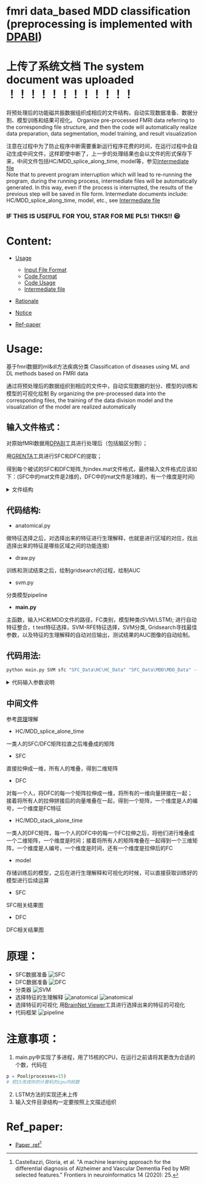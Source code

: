 # fmri data_based MDD classification (preprocessing is implemented with [DPABI](http://rfmri.org/dpabi))
# 上传了系统文档 The system document was uploaded ！！！！！！！！！！！！

将预处理后的功能磁共振数据组织成相应的文件结构，自动实现数据准备、数据分割、模型训练和结果可视化。
Organize pre-processed FMRI data referring to the corresponding file structure, and then the code will automatically realize data preparation, data segmentation, model training, and result visualization

注意在过程中为了防止程序中断需要重新运行程序花费的时间，在运行过程中会自动生成中间文件，这样即使中断了，上一步的处理结果也会以文件的形式保存下来，中间文件包括HC/MDD_splice_along_time, model等，参见[Intermediate file](##Intermediate_file)    
Note that to prevent program interruption which will lead to re-running the program, during the running process, intermediate files will be automatically generated. In this way, even if the process is interrupted, the results of the previous step will be saved in file form. Intermediate documents include: HC/MDD_splice_along_time, model, etc., see [Intermediate file](##Intermediate_file)  


### IF THIS IS USEFUL FOR YOU, STAR FOR ME PLS! THKS!! :satisfied:

# Content:
- [Usage](#Usage)
  - [Input File Format](##Input_file_format)
  - [Code Format](##Code_format)
  - [Code Usage](##Code_Usage)  
  - [Intermediate file](##Intermediate_file)  
- [Rationale](#Rationale)
- [Notice](#Notice)

- [Ref-paper](#Ref_paper)

# Usage:
基于fmri数据的ml&amp;dl方法疾病分类
Classification of diseases using ML and DL methods based on FMRI data

通过将预处理后的数据组织到相应的文件中，自动实现数据的划分、模型的训练和模型的可视化绘制
By organizing the pre-processed data into the corresponding files, the training of the data division model and the visualization of the model are realized automatically

## 输入文件格式：
对原始fMRI数据用[DPABI](http://rfmri.org/dpabi)工具进行处理后（包括脑区分割）；

用[GRENTA](https://www.frontiersin.org/articles/10.3389/fnhum.2015.00386/full)工具进行SFC和DFC的提取；

得到每个被试的SFC和DFC矩阵,为index.mat文件格式，最终输入文件格式应该如下：(SFC中的mat文件是2维的，DFC中的mat文件是3维的，有一个维度是时间)

<details><summary>文件结构</summary>
<p>

参考本repo中的文件格式，有一些文件夹是生成的中间文件，最初始的输入文件格式是下面这样，主要是将SFC和DFC分开放，SFC/DFC中的HC和MDD分开放，为了能容下中间文件的更好的查看方式，注意HC_Data才是存放HC数据的地方，而不是HC；HC是存放HC这一类的总目录（包括HC数据和生成的中间文件）。
- --SFC_Data

----HC

------HC_Data

--------0001.mat

--------0002.mat

--------0003.mat


----MDD

------MDD_Data

--------0001.mat

--------0002.mat

--------0003.mat


- --DFC_Data

----HC

------HC_Data

--------0001.mat

--------0002.mat

--------0003.mat


----MDD

------MDD_Data

--------0001.mat

--------0002.mat

--------0003.mat

</p>
</details>

## 代码结构:
<!-- ```diff -->

- anatomical.py

做特征选择之后，对选择出来的特征进行生理解释，也就是进行区域的对应，找出选择出来的特征是哪些区域之间的功能连接)

- draw.py 

训练和测试结束之后，绘制gridsearch的过程，绘制AUC 

- svm.py 

分类模型pipeline

- **main.py**  

主函数，输入HC和MDD文件的路径，FC类别，模型种类(SVM/LSTM);
进行自动特征整合，t test特征选择，SVM-RFE特征选择，SVM分类, Gridsearch寻找最佳参数，以及特征的生理解释的自动对应输出，测试结果的AUC图像的自动绘制。

<!-- ``` -->

## 代码用法:

```python
python main.py SVM sfc "SFC_Data\HC\HC_Data" "SFC_Data\MDD\MDD_Data" --threshold 0.2 --atlas AAL
```

<details><summary>代码输入参数说明</summary>
<p>

```python
usage: main.py [-h] [--threshold THRESHOLD] [--atlas ATLAS] {SVM,LSTM,oLSTM} {DFC,SFC} hc mdd 

预处理之后数据的抑郁症诊断，可以选择三种方法，一种是DFC+特征选择SVM，一种是DFC+LSTM，一种是直接LSTM

positional arguments:
  {SVM,LSTM,oLSTM}      分类方法类别
  {DFC,SFC}             功能连接类别
  hc                    正常组FC目录
  mdd                   MDD组FC目录

optional arguments:
  -h, --help            帮助
  --threshold THRESHOLD, -t THRESHOLD
                        t test的阈值
  --atlas ATLAS, -a ATLAS
                        选择使用的分割图，注意要和输入的对应的地址中数据使用的地址一致，默认是AAL90
```

</p>
</details>

## 中间文件
<!-- ```diff -->

参考[原理](#原理)理解

- HC/MDD_splice_alone_time

一类人的SFC/DFC矩阵拉直之后堆叠成的矩阵

  - SFC

直接拉伸成一维，所有人的堆叠，得到二维矩阵

  - DFC

对每一个人，将DFC的每一个矩阵拉伸成一维，将所有的一维向量拼接在一起；接着将所有人的拉伸拼接后的向量堆叠在一起，得到一个矩阵，一个维度是人的编号，一个维度是FC特征

- HC/MDD_stack_alone_time

一类人的DFC矩阵，每一个人的DFC中的每一个FC拉伸之后，将他们进行堆叠成一个二维矩阵，一个维度是时间；接着将所有人的矩阵堆叠在一起得到一个三维矩阵，一个维度是人编号，一个维度是时间，还有一个维度是拉伸后的FC

- model

存储训练后的模型，之后在进行生理解释和可视化的时候，可以直接获取训练好的模型进行后续运算

- SFC

SFC相关结果图

- DFC

DFC相关结果图


<!-- ``` -->

# 原理：
- SFC数据准备
![SFC](https://github.com/duyongqi/fmri-data_based-major-depressive-disorder-ML-DL-classification-/blob/main/image/SFC_data_preparation.jpg)
- DFC数据准备
![DFC](https://github.com/duyongqi/fmri-data_based-major-depressive-disorder-ML-DL-classification-/blob/main/image/DFC_data_preparation.jpg)
- 分类器
![SVM](https://github.com/duyongqi/fmri-data_based-major-depressive-disorder-ML-DL-classification-/blob/main/image/model_pipeline.jpg)
- 选择特征的生理解释
![anatomical](https://github.com/duyongqi/fmri-data_based-major-depressive-disorder-ML-DL-classification-/blob/main/image/anatomical_1.jpg)
![anatomical](https://github.com/duyongqi/fmri-data_based-major-depressive-disorder-ML-DL-classification-/blob/main/image/anatomical_2.jpg)
- 选择特征的可视化
用[BrainNet Viewer](https://www.nitrc.org/projects/bnv/)工具进行选择出来的特征的可视化
- 代码框架
![pipeline](https://github.com/duyongqi/fmri-data_based-major-depressive-disorder-ML-DL-classification-/blob/main/image/pipeline.svg)


# 注意事项：
1. main.py中实现了多进程，用了15核的CPU，在运行之前请将其更改为合适的个数，代码在

```python
p = Pool(processes=15)
# 把15改成你的计算机的cpu内核数
```
2. LSTM方法的实现还未上传
3. 输入文件目录结构一定要按照上文描述组织

# Ref_paper:
- [Paper_ref](https://www.frontiersin.org/articles/10.3389/fninf.2020.00025/full)[^1]


[^1]: Castellazzi, Gloria, et al. "A machine learning approach for the differential diagnosis of Alzheimer and Vascular Dementia Fed by MRI selected features." Frontiers in neuroinformatics 14 (2020): 25.

